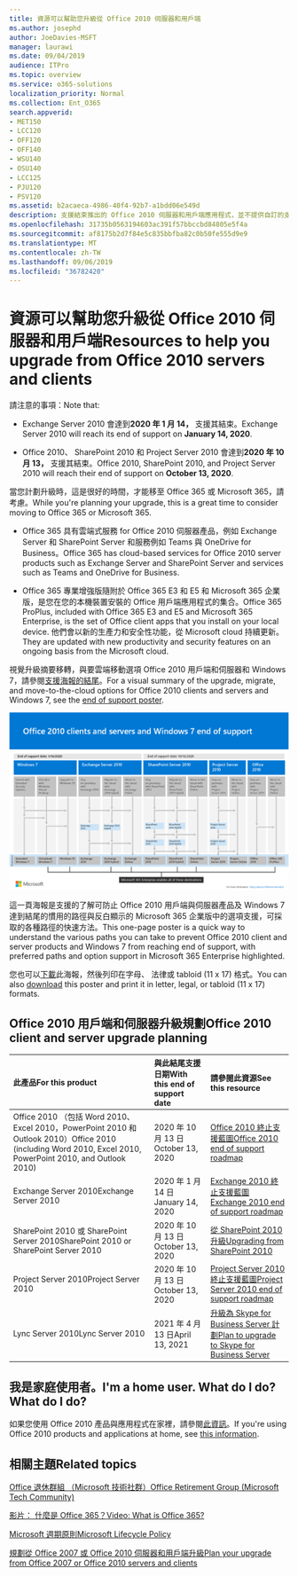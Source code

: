 ```yaml
---
title: 資源可以幫助您升級從 Office 2010 伺服器和用戶端
ms.author: josephd
author: JoeDavies-MSFT
manager: laurawi
ms.date: 09/04/2019
audience: ITPro
ms.topic: overview
ms.service: o365-solutions
localization_priority: Normal
ms.collection: Ent_O365
search.appverid:
- MET150
- LCC120
- OFF120
- OFF140
- WSU140
- OSU140
- LCC125
- PJU120
- PSV120
ms.assetid: b2acaeca-4986-40f4-92b7-a1bdd06e549d
description: 支援結束推出的 Office 2010 伺服器和用戶端應用程式，並不提供自訂的支援協議。 使用本文來啟動現在規劃您的升級。
ms.openlocfilehash: 31735b0563194603ac391f57bbccbd84805e5f4a
ms.sourcegitcommit: af8175b2d7f84e5c835bbfba82c0b50fe555d9e9
ms.translationtype: MT
ms.contentlocale: zh-TW
ms.lasthandoff: 09/06/2019
ms.locfileid: "36782420"
---
```

# <a name="resources-to-help-you-upgrade-from-office-2010-servers-and-clients"></a><span data-ttu-id="1f09a-104">資源可以幫助您升級從 Office 2010 伺服器和用戶端</span><span class="sxs-lookup"><span data-stu-id="1f09a-104">Resources to help you upgrade from Office 2010 servers and clients</span></span>

<span data-ttu-id="1f09a-105">請注意的事項：</span><span class="sxs-lookup"><span data-stu-id="1f09a-105">Note that:</span></span>

- <span data-ttu-id="1f09a-106">Exchange Server 2010 會達到**2020 年 1 月 14，** 支援其結束。</span><span class="sxs-lookup"><span data-stu-id="1f09a-106">Exchange Server 2010 will reach its end of support on **January 14, 2020**.</span></span> 

- <span data-ttu-id="1f09a-107">Office 2010、 SharePoint 2010 和 Project Server 2010 會達到**2020 年 10 月 13，** 支援其結束。</span><span class="sxs-lookup"><span data-stu-id="1f09a-107">Office 2010, SharePoint 2010, and Project Server 2010 will reach their end of support on **October 13, 2020**.</span></span> 

<span data-ttu-id="1f09a-108">當您計劃升級時，這是很好的時間，才能移至 Office 365 或 Microsoft 365，請考慮。</span><span class="sxs-lookup"><span data-stu-id="1f09a-108">While you're planning your upgrade, this is a great time to consider moving to Office 365 or Microsoft 365.</span></span> 

- <span data-ttu-id="1f09a-109">Office 365 具有雲端式服務 for Office 2010 伺服器產品，例如 Exchange Server 和 SharePoint Server 和服務例如 Teams 與 OneDrive for Business。</span><span class="sxs-lookup"><span data-stu-id="1f09a-109">Office 365 has cloud-based services for Office 2010 server products such as Exchange Server and SharePoint Server and services such as Teams and OneDrive for Business.</span></span> 

- <span data-ttu-id="1f09a-110">Office 365 專業增強版隨附於 Office 365 E3 和 E5 和 Microsoft 365 企業版，是您在您的本機裝置安裝的 Office 用戶端應用程式的集合。</span><span class="sxs-lookup"><span data-stu-id="1f09a-110">Office 365 ProPlus, included with Office 365 E3 and E5 and Microsoft 365 Enterprise, is the set of Office client apps that you install on your local device.</span></span> <span data-ttu-id="1f09a-111">他們會以新的生產力和安全性功能，從 Microsoft cloud 持續更新。</span><span class="sxs-lookup"><span data-stu-id="1f09a-111">They are updated with new productivity and security features on an ongoing basis from the Microsoft cloud.</span></span>

<span data-ttu-id="1f09a-112">視覺升級摘要移轉，與要雲端移動選項 Office 2010 用戶端和伺服器和 Windows 7，請參閱[支援海報的結尾](./media/upgrade-from-office-2010-servers-and-products/Office2010Windows7EndOfSupport.pdf)。</span><span class="sxs-lookup"><span data-stu-id="1f09a-112">For a visual summary of the upgrade, migrate, and move-to-the-cloud options for Office 2010 clients and servers and Windows 7, see the [end of support poster](./media/upgrade-from-office-2010-servers-and-products/Office2010Windows7EndOfSupport.pdf).</span></span>

![](./media/upgrade-from-office-2010-servers-and-products/office2010-windows7-end-of-support.png)

<span data-ttu-id="1f09a-113">這一頁海報是支援的了解可防止 Office 2010 用戶端與伺服器產品及 Windows 7 達到結尾的慣用的路徑與反白顯示的 Microsoft 365 企業版中的選項支援，可採取的各種路徑的快速方法。</span><span class="sxs-lookup"><span data-stu-id="1f09a-113">This one-page poster is a quick way to understand the various paths you can take to prevent Office 2010 client and server products and Windows 7 from reaching end of support, with preferred paths and option support in Microsoft 365 Enterprise highlighted.</span></span>

<span data-ttu-id="1f09a-114">您也可以[下載](https://github.com/MicrosoftDocs/microsoft-365-docs/raw/public/microsoft-365/enterprise/media/migration-microsoft-365-enterprise-workload/Office2010Windows7EndOfSupport.pdf)此海報，然後列印在字母、 法律或 tabloid (11 x 17) 格式。</span><span class="sxs-lookup"><span data-stu-id="1f09a-114">You can also [download](https://github.com/MicrosoftDocs/microsoft-365-docs/raw/public/microsoft-365/enterprise/media/migration-microsoft-365-enterprise-workload/Office2010Windows7EndOfSupport.pdf) this poster and print it in letter, legal, or tabloid (11 x 17) formats.</span></span>
      
## <a name="office-2010-client-and-server-upgrade-planning"></a><span data-ttu-id="1f09a-115">Office 2010 用戶端和伺服器升級規劃</span><span class="sxs-lookup"><span data-stu-id="1f09a-115">Office 2010 client and server upgrade planning</span></span>
  
|<span data-ttu-id="1f09a-116">**此產品**</span><span class="sxs-lookup"><span data-stu-id="1f09a-116">**For this product**</span></span>|<span data-ttu-id="1f09a-117">**與此結尾支援日期**</span><span class="sxs-lookup"><span data-stu-id="1f09a-117">**With this end of support date**</span></span>|<span data-ttu-id="1f09a-118">**請參閱此資源**</span><span class="sxs-lookup"><span data-stu-id="1f09a-118">**See this resource**</span></span>|
|:-----|:-----|:-----|
|<span data-ttu-id="1f09a-119">Office 2010 （包括 Word 2010、 Excel 2010，PowerPoint 2010 和 Outlook 2010）</span><span class="sxs-lookup"><span data-stu-id="1f09a-119">Office 2010 (including Word 2010, Excel 2010, PowerPoint 2010, and Outlook 2010)</span></span>  <br/> | <span data-ttu-id="1f09a-120">2020 年 10 月 13 日</span><span class="sxs-lookup"><span data-stu-id="1f09a-120">October 13, 2020</span></span> |[<span data-ttu-id="1f09a-121">Office 2010 終止支援藍圖</span><span class="sxs-lookup"><span data-stu-id="1f09a-121">Office 2010 end of support roadmap</span></span>](https://docs.microsoft.com/DeployOffice/office-2010-end-support-roadmap) <br/> |
|<span data-ttu-id="1f09a-122">Exchange Server 2010</span><span class="sxs-lookup"><span data-stu-id="1f09a-122">Exchange Server 2010</span></span>  <br/> | <span data-ttu-id="1f09a-123">2020 年 1 月 14 日</span><span class="sxs-lookup"><span data-stu-id="1f09a-123">January 14, 2020</span></span>  |[<span data-ttu-id="1f09a-124">Exchange 2010 終止支援藍圖</span><span class="sxs-lookup"><span data-stu-id="1f09a-124">Exchange 2010 end of support roadmap</span></span>](exchange-2010-end-of-support.md) <br/> |
|<span data-ttu-id="1f09a-125">SharePoint 2010 或 SharePoint Server 2010</span><span class="sxs-lookup"><span data-stu-id="1f09a-125">SharePoint 2010 or SharePoint Server 2010</span></span>  <br/> | <span data-ttu-id="1f09a-126">2020 年 10 月 13 日</span><span class="sxs-lookup"><span data-stu-id="1f09a-126">October 13, 2020</span></span> |[<span data-ttu-id="1f09a-127">從 SharePoint 2010 升級</span><span class="sxs-lookup"><span data-stu-id="1f09a-127">Upgrading from SharePoint 2010</span></span>](upgrade-from-sharepoint-2010.md) <br/> |
|<span data-ttu-id="1f09a-128">Project Server 2010</span><span class="sxs-lookup"><span data-stu-id="1f09a-128">Project Server 2010</span></span> <br/> | <span data-ttu-id="1f09a-129">2020 年 10 月 13 日</span><span class="sxs-lookup"><span data-stu-id="1f09a-129">October 13, 2020</span></span> | [<span data-ttu-id="1f09a-130">Project Server 2010 終止支援藍圖</span><span class="sxs-lookup"><span data-stu-id="1f09a-130">Project Server 2010 end of support roadmap</span></span>](project-server-2010-end-of-support.md) <br/> |
|<span data-ttu-id="1f09a-131">Lync Server 2010</span><span class="sxs-lookup"><span data-stu-id="1f09a-131">Lync Server 2010</span></span> <br/> | <span data-ttu-id="1f09a-132">2021 年 4 月 13 日</span><span class="sxs-lookup"><span data-stu-id="1f09a-132">April 13, 2021</span></span> | [<span data-ttu-id="1f09a-133">升級為 Skype for Business Server 計劃</span><span class="sxs-lookup"><span data-stu-id="1f09a-133">Plan to upgrade to Skype for Business Server</span></span>](https://docs.microsoft.com/skypeforbusiness/plan-your-deployment/upgrade) <br/> |
    
## <a name="im-a-home-user-what-do-i-do"></a><span data-ttu-id="1f09a-134">我是家庭使用者。</span><span class="sxs-lookup"><span data-stu-id="1f09a-134">I'm a home user.</span></span> <span data-ttu-id="1f09a-135">What do I do?</span><span class="sxs-lookup"><span data-stu-id="1f09a-135">What do I do?</span></span>

<span data-ttu-id="1f09a-136">如果您使用 Office 2010 產品與應用程式在家裡，請參閱[此資訊](plan-upgrade-previous-versions-office.md#im-a-home-user-what-do-i-do)。</span><span class="sxs-lookup"><span data-stu-id="1f09a-136">If you're using Office 2010 products and applications at home, see [this information](plan-upgrade-previous-versions-office.md#im-a-home-user-what-do-i-do).</span></span>

## <a name="related-topics"></a><span data-ttu-id="1f09a-137">相關主題</span><span class="sxs-lookup"><span data-stu-id="1f09a-137">Related topics</span></span>

[<span data-ttu-id="1f09a-138">Office 退休群組 （Microsoft 技術社群）</span><span class="sxs-lookup"><span data-stu-id="1f09a-138">Office Retirement Group (Microsoft Tech Community)</span></span>](https://go.microsoft.com/fwlink/?linkid=842065)
  
[<span data-ttu-id="1f09a-139">影片： 什麼是 Office 365？</span><span class="sxs-lookup"><span data-stu-id="1f09a-139">Video: What is Office 365?</span></span>](https://support.office.com/article/847caf12-2589-452c-8aca-1c009797678b.aspx)
  
[<span data-ttu-id="1f09a-140">Microsoft 週期原則</span><span class="sxs-lookup"><span data-stu-id="1f09a-140">Microsoft Lifecycle Policy</span></span>](https://go.microsoft.com/fwlink/?linkid=865200)

[<span data-ttu-id="1f09a-141">規劃從 Office 2007 或 Office 2010 伺服器和用戶端升級</span><span class="sxs-lookup"><span data-stu-id="1f09a-141">Plan your upgrade from Office 2007 or Office 2010 servers and clients</span></span>](plan-upgrade-previous-versions-office.md)

